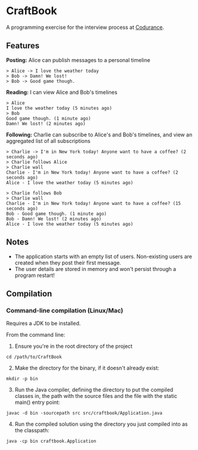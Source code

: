 # CraftBook

A programming exercise for the interview process at [Codurance](https://codurance.com).

## Features
**Posting:** Alice can publish messages to a personal timeline

```
> Alice -> I love the weather today
> Bob -> Damn! We lost!
> Bob -> Good game though.
```

**Reading:** I can view Alice and Bob's timelines

```
> Alice
I love the weather today (5 minutes ago)
> Bob
Good game though. (1 minute ago)
Damn! We lost! (2 minutes ago)
```

**Following:** Charlie can subscribe to Alice's and Bob's timelines, and view an aggregated list of all subscriptions

```
> Charlie -> I'm in New York today! Anyone want to have a coffee? (2 seconds ago)
> Charlie follows Alice
> Charlie wall
Charlie - I'm in New York today! Anyone want to have a coffee? (2 seconds ago)
Alice - I love the weather today (5 minutes ago)

> Charlie follows Bob
> Charlie wall
Charlie - I'm in New York today! Anyone want to have a coffee? (15 seconds ago)
Bob - Good game though. (1 minute ago)
Bob - Damn! We lost! (2 minutes ago)
Alice - I love the weather today (5 minutes ago)
```

## Notes
* The application starts with an empty list of users. Non-existing users are created when they post their first message.
* The user details are stored in memory and won't persist through a program restart!

## Compilation
### Command-line compilation (Linux/Mac)
Requires a JDK to be installed.

From the command line:

1. Ensure you're in the root directory of the project
```
cd /path/to/CraftBook
```
2. Make the directory for the binary, if it doesn't already exist: 
```
mkdir -p bin
```
3. Run the Java compiler, defining the directory to put the compiled classes in, the path with the source files and the file with the static main() entry point:
```
javac -d bin -sourcepath src src/craftbook/Application.java
```
4. Run the compiled solution using the directory you just compiled into as the classpath:
```
java -cp bin craftbook.Application
```
